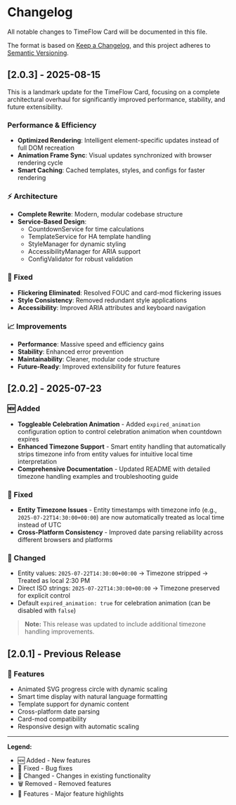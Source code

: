 # Changelog

All notable changes to TimeFlow Card will be documented in this file.

The format is based on [Keep a Changelog](https://keepachangelog.com/en/1.0.0/),
and this project adheres to [Semantic Versioning](https://semver.org/spec/v2.0.0.html).

## [2.0.3] - 2025-08-15

This is a landmark update for the TimeFlow Card, focusing on a complete architectural overhaul for significantly improved performance, stability, and future extensibility.

### Performance & Efficiency

- **Optimized Rendering**: Intelligent element-specific updates instead of full DOM recreation
- **Animation Frame Sync**: Visual updates synchronized with browser rendering cycle
- **Smart Caching**: Cached templates, styles, and configs for faster rendering

### ⚡ Architecture
- **Complete Rewrite**: Modern, modular codebase structure
- **Service-Based Design**: 
    - CountdownService for time calculations
    - TemplateService for HA template handling
    - StyleManager for dynamic styling
    - AccessibilityManager for ARIA support
    - ConfigValidator for robust validation

### 🔧 Fixed
- **Flickering Eliminated**: Resolved FOUC and card-mod flickering issues
- **Style Consistency**: Removed redundant style applications
- **Accessibility**: Improved ARIA attributes and keyboard navigation

### 📈 Improvements
- **Performance**: Massive speed and efficiency gains
- **Stability**: Enhanced error prevention
- **Maintainability**: Cleaner, modular code structure
- **Future-Ready**: Improved extensibility for future features
## [2.0.2] - 2025-07-23

### 🆕 Added
- **Toggleable Celebration Animation** - Added `expired_animation` configuration option to control celebration animation when countdown expires
- **Enhanced Timezone Support** - Smart entity handling that automatically strips timezone info from entity values for intuitive local time interpretation
- **Comprehensive Documentation** - Updated README with detailed timezone handling examples and troubleshooting guide

### 🔧 Fixed
- **Entity Timezone Issues** - Entity timestamps with timezone info (e.g., `2025-07-22T14:30:00+00:00`) are now automatically treated as local time instead of UTC
- **Cross-Platform Consistency** - Improved date parsing reliability across different browsers and platforms

### 📝 Changed
- Entity values: `2025-07-22T14:30:00+00:00` → Timezone stripped → Treated as local 2:30 PM
- Direct ISO strings: `2025-07-22T14:30:00+00:00` → Timezone preserved for explicit control
- Default `expired_animation: true` for celebration animation (can be disabled with `false`)

> **Note:** This release was updated to include additional timezone handling improvements.

## [2.0.1] - Previous Release

### 🚀 Features
- Animated SVG progress circle with dynamic scaling
- Smart time display with natural language formatting
- Template support for dynamic content
- Cross-platform date parsing
- Card-mod compatibility
- Responsive design with automatic scaling

---

**Legend:**
- 🆕 Added - New features
- 🔧 Fixed - Bug fixes
- 📝 Changed - Changes in existing functionality
- 🗑️ Removed - Removed features
- 🚀 Features - Major feature highlights
